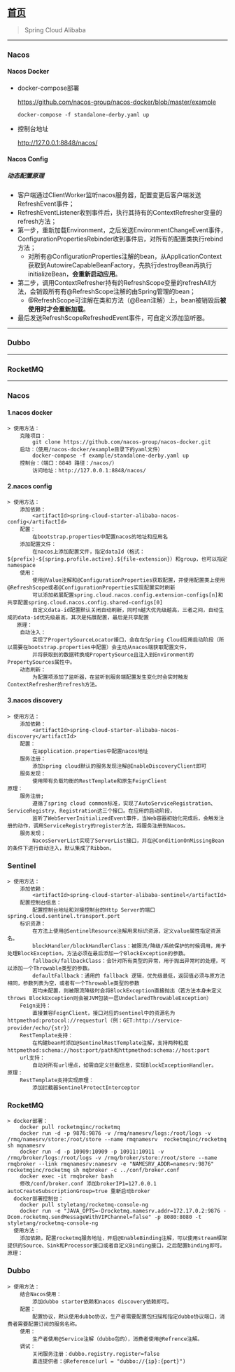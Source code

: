 ## [首页](https://kingkh1995.github.io/blog/)
> Spring Cloud Alibaba

***

### Nacos

#### Nacos Docker

- docker-compose部署
    
    https://github.com/nacos-group/nacos-docker/blob/master/example

    ```
    docker-compose -f standalone-derby.yaml up
    ```
- 控制台地址

    http://127.0.0.1:8848/nacos/

#### Nacos Config

##### **动态配置原理**

- 客户端通过ClientWorker监听nacos服务器，配置变更后客户端发送RefreshEvent事件；
- RefreshEventListener收到事件后，执行其持有的ContextRefresher变量的refresh方法；
- 第一步，重新加载Environment，之后发送EnvironmentChangeEvent事件，ConfigurationPropertiesRebinder收到事件后，对所有的配置类执行rebind方法；
    - 对所有@ConfigurationProperties注解的bean，从ApplicationContext获取到AutowireCapableBeanFactory，先执行destroyBean再执行initializeBean，**会重新启动应用**。
- 第二步，调用ContextRefresher持有的RefreshScope变量的refreshAll方法，会销毁所有有@RefreshScope注解的由Spring管理的bean；
    - @RefreshScope可注解在类和方法（@Bean注解）上，bean被销毁后**被使用时才会重新加载**。
- 最后发送RefreshScopeRefreshedEvent事件，可自定义添加监听器。

***

### Dubbo

***

### RocketMQ

***

### Nacos
#### 1.nacos docker
    > 使用方法：
        克隆项目：
            git clone https://github.com/nacos-group/nacos-docker.git
        启动：（使用/nacos-docker/example目录下的yaml文件）
            docker-compose -f example/standalone-derby.yaml up
        控制台：（端口：8848 路径：/nacos/）
            访问地址：http://127.0.0.1:8848/nacos/
            
#### 2.nacos config   
    > 使用方法：
        添加依赖：
            <artifactId>spring-cloud-starter-alibaba-nacos-config</artifactId>
        配置：
            在bootstrap.properties中配置nacos的地址和应用名
        添加配置文件：
            在nacos上添加配置文件，指定dataId（格式：${prefix}-${spring.profile.active}.${file-extension}）和group，也可以指定namespace
        使用：
            使用@Value注解和@ConfigurationProperties获取配置，并使用配置类上使用@RefreshScope或者@ConfigurationProperties实现配置实时刷新
            可以添加拓展配置spring.cloud.nacos.config.extension-configs[n]和共享配置spring.cloud.nacos.config.shared-configs[0]
            自定义data-id配置默认关闭自动刷新，同时n越大优先级越高，三者之间，自动生成的data-id优先级最高，其次是拓展配置，最后是共享配置
       原理：
        自动注入：
            实现了PropertySourceLocator接口，会在在Spring Cloud应用启动阶段（所以需要在bootstrap.properties中配置）会主动从nacos端获取配置文件，
            并将获取到的数据转换成PropertySource且注入到Environment的PropertySources属性中。
        动态刷新：
            为配置项添加了监听器，在监听到服务端配置发生变化时会实时触发ContextRefresher的refresh方法。
            
#### 3.nacos discovery
    > 使用方法：
        添加依赖：
            <artifactId>spring-cloud-starter-alibaba-nacos-discovery</artifactId> 
        配置：
            在application.properties中配置nacos地址
        服务注册：
            添加spring cloud默认的服务发现注解@EnableDiscoveryClient即可
        服务发现：
            使用带有负载均衡的RestTemplate和原生FeignClient
    原理：
        服务注册;
            遵循了spring cloud common标准，实现了AutoServiceRegistration、ServiceRegistry、Registration这三个接口。在应用的启动阶段，
            监听了WebServerInitializedEvent事件，当Web容器初始化完成后，会触发注册的动作，调用ServiceRegistry的register方法，将服务注册到Nacos。
        服务发现；
            NacosServerList实现了ServerList接口，并在@ConditionOnMissingBean的条件下进行自动注入，默认集成了Ribbon。
          
### Sentinel
    > 使用方法：
        添加依赖：
            <artifactId>spring-cloud-starter-alibaba-sentinel</artifactId>
        配置控制台信息：
            配置控制台地址和对接控制台的Http Server的端口spring.cloud.sentinel.transport.port
        标识资源：
            在方法上使用@SentinelResource注解用来标识资源，定义value属性指定资源名。
            blockHandler/blockHandlerClass：被限流/降级/系统保护的时候调用，用于处理BlockException，方法必须在最后添加一个BlockException的参数。
            fallback/fallbackClass：会针对所有类型的异常，用于抛出异常时的处理，可以添加一个Throwable类型的参数。
            defaultFallback：通用的 fallback 逻辑，优先级最低，返回值必须与原方法相同，参数列表为空，或者有一个Throwable类型的参数
            若均未配置，则被限流降级时会将BlockException直接抛出（若方法本身未定义 throws BlockException则会被JVM包装一层UndeclaredThrowableException）
        Feign支持：
            直接兼容FeignClient，接口对应的sentinel中的资源名为httpmethod:protocol://requesturl（例：GET:http://service-provider/echo/{str}）
        RestTemplate支持：
            在构建bean时添加@SentinelRestTemplate注解，支持两种粒度httpmethod:schema://host:port/path和httpmethod:schema://host:port
        url支持：
            自动对所有url埋点，如需自定义拦截信息，实现BlockExceptionHandler。
    原理：
        RestTemplate支持实现原理：
            添加拦截器SentinelProtectInterceptor
            
### RocketMQ
    > docker部署：
        docker pull rocketmqinc/rocketmq
        docker run -d -p 9876:9876 -v /rmq/namesrv/logs:/root/logs -v /rmq/namesrv/store:/root/store --name rmqnamesrv  rocketmqinc/rocketmq sh mqnamesrv
        docker run -d -p 10909:10909 -p 10911:10911 -v /rmq/broker/logs:/root/logs -v /rmq/broker/store:/root/store --name rmqbroker --link rmqnamesrv:namesrv -e "NAMESRV_ADDR=namesrv:9876" rocketmqinc/rocketmq sh mqbroker -c ../conf/broker.conf 
        docker exec -it rmqbroker bash
        修改/conf/broker.conf 添加brokerIP1=127.0.0.1 autoCreateSubscriptionGroup=true 重新启动broker
      docker部署控制台：
        docker pull styletang/rocketmq-console-ng
        docker run -e "JAVA_OPTS=-Drocketmq.namesrv.addr=172.17.0.2:9876 -Dcom.rocketmq.sendMessageWithVIPChannel=false" -p 8080:8080 -t styletang/rocketmq-console-ng
      使用方法：
        添加依赖，配置rocketmq服务地址，开启@EnableBinding注解，可以使用stream框架提供的Source、Sink和Processor接口或者自定义Binding接口，之后配置binding即可。
    原理：
        
### Dubbo
    > 使用方法：
        结合Nacos使用：
            添加dubbo starter依赖和nacos discovery依赖即可。
        配置：
            配置协议，默认使用dubbo协议，生产者需要配置包扫描和指定dubbo协议端口，消费者需要配置订阅的服务名称。
        使用：
            生产者使用@Service注解（dubbo包的），消费者使用@Refrence注解。
        调试：
            关闭服务注册：dubbo.registry.register=false
            直连提供者：@Reference(url = "dubbo://{ip}:{port}")
